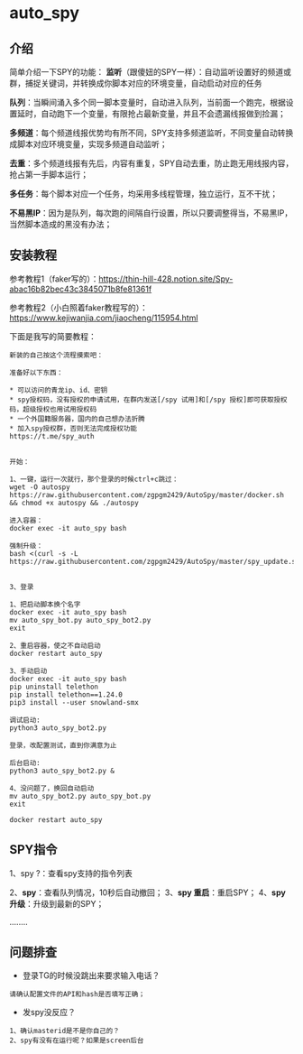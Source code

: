 # auto_spy

## 介绍
简单介绍一下SPY的功能：
**监听**（跟傻妞的SPY一样）：自动监听设置好的频道或群，捕捉关键词，并转换成你脚本对应的环境变量，自动启动对应的任务

**队列**：当瞬间涌入多个同一脚本变量时，自动进入队列，当前面一个跑完，根据设置延时，自动跑下一个变量，有限抢占最新变量，并且不会遗漏线报做到捡漏；

**多频道**：每个频道线报优势均有所不同，SPY支持多频道监听，不同变量自动转换成脚本对应环境变量，实现多频道自动监听；

**去重**：多个频道线报有先后，内容有重复，SPY自动去重，防止跑无用线报内容，抢占第一手脚本运行；

**多任务**：每个脚本对应一个任务，均采用多线程管理，独立运行，互不干扰；

**不易黑IP**：因为是队列，每次跑的间隔自行设置，所以只要调整得当，不易黑IP，当然脚本造成的黑没有办法；



## 安装教程

参考教程1（faker写的）：https://thin-hill-428.notion.site/Spy-abac16b82bec43c3845071b8fe81361f

参考教程2（小白照着faker教程写的）：https://www.kejiwanjia.com/jiaocheng/115954.html

下面是我写的简要教程：

```
新装的自己按这个流程摸索吧：

准备好以下东西：

* 可以访问的青龙ip、id、密钥
* spy授权码，没有授权的申请试用，在群内发送[/spy 试用]和[/spy 授权]即可获取授权码，超级授权也用试用授权码
* 一个外国籍服务器，国内的自己想办法折腾
* 加入spy授权群，否则无法完成授权功能
https://t.me/spy_auth


开始：

1、一键，运行一次就行，那个登录的时候ctrl+c跳过：
wget -O autospy https://raw.githubusercontent.com/zgpgm2429/AutoSpy/master/docker.sh && chmod +x autospy && ./autospy

进入容器：
docker exec -it auto_spy bash
 
强制升级：
bash <(curl -s -L https://raw.githubusercontent.com/zgpgm2429/AutoSpy/master/spy_update.sh)


3、登录

1、把启动脚本换个名字
docker exec -it auto_spy bash
mv auto_spy_bot.py auto_spy_bot2.py
exit

2、重启容器，使之不自动启动
docker restart auto_spy

3、手动启动
docker exec -it auto_spy bash
pip uninstall telethon
pip install telethon==1.24.0
pip3 install --user snowland-smx

调试启动:
python3 auto_spy_bot2.py

登录，改配置测试，直到你满意为止

后台启动:
python3 auto_spy_bot2.py &

4、没问题了，换回自动启动
mv auto_spy_bot2.py auto_spy_bot.py
exit

docker restart auto_spy
```

## SPY指令

1、spy ?：查看spy支持的指令列表

2、**spy**：查看队列情况，10秒后自动撤回；
3、**spy 重启**：重启SPY；
4、**spy 升级**：升级到最新的SPY；

........


## 问题排查
* 登录TG的时候没跳出来要求输入电话？
```
请确认配置文件的API和hash是否填写正确；
```

* 发spy没反应？
```
1、确认masterid是不是你自己的？
2、spy有没有在运行呢？如果是screen后台
```

